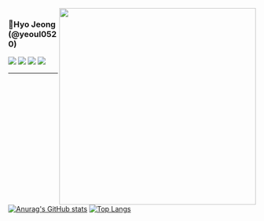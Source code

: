 <td>
      <img align="right" width="400" src="https://github.com/user-attachments/assets/284ab64c-1a61-4e57-a433-1e9d67d73a91" />
    </td>

### 🐳Hyo Jeong (@yeoul0520)

<a href="https://youallone.tistory.com"><img src="https://img.shields.io/badge/youallone-E5511E?style=badge&logo=Tistory&logoColor=white"/></a>
<a href="https://www.instagram.com/n_jj._.ly"><img src="https://img.shields.io/badge/instagram-d62976?style=badge&logo=Instagram&logoColor=white"/></a>
<a href="mailto:dolphinstar021008@gmail.com"><img src="https://img.shields.io/badge/Gmail-d14836?style=badge&logo=Gmail&logoColor=white&link=mailto:dolphinstar021008@gmail.com"/></a>
<a href="https://solved.ac/sally55511"><img src="http://mazassumnida.wtf/api/mini/generate_badge?boj=sally55511&theme=dark"/></a>

---

[![Anurag's GitHub stats](https://github-readme-stats.vercel.app/api?username=yeoul0520&theme=github_dark_dimmed&show_icons=true&count_private=true)](https://github.com/anuraghazra/github-readme-stats)
[![Top Langs](https://github-readme-stats.vercel.app/api/top-langs/?username=yeoul0520&theme=github_dark_dimmed&card_width=530&layout=compact&count_private=true)](https://github.com/anuraghazra/github-readme-stats)

</div>
